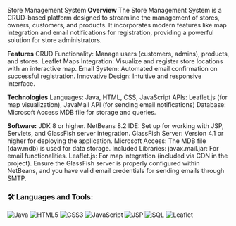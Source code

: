 Store Management System
**Overview**
The Store Management System is a CRUD-based platform designed to streamline the management of stores, owners, customers, and products. 
It incorporates modern features like map integration and email notifications for registration, providing a powerful solution for store administrators.

**Features**
CRUD Functionality: Manage users (customers, admins), products, and stores.
Leaflet Maps Integration: Visualize and register store locations with an interactive map.
Email System: Automated email confirmation on successful registration.
Innovative Design: Intuitive and responsive interface.

**Technologies**
Languages: Java, HTML, CSS, JavaScript
APIs: Leaflet.js (for map visualization), JavaMail API (for sending email notifications)
Database: Microsoft Access MDB file for storage and queries.


**Software:**
JDK 8 or higher.
NetBeans 8.2 IDE: Set up for working with JSP, Servlets, and GlassFish server integration.
GlassFish Server: Version 4.1 or higher for deploying the application.
Microsoft Access: The MDB file (daw.mdb) is used for data storage.
Included Libraries:
javax.mail.jar: For email functionalities.
Leaflet.js: For map integration (included via CDN in the project).
Ensure the GlassFish server is properly configured within NetBeans, and you have valid email credentials for sending emails through SMTP.

### 🛠️ Languages and Tools:

![Java](https://cdn.jsdelivr.net/gh/devicons/devicon/icons/java/java-original.svg)
![HTML5](https://cdn.jsdelivr.net/gh/devicons/devicon/icons/html5/html5-original.svg)
![CSS3](https://cdn.jsdelivr.net/gh/devicons/devicon/icons/css3/css3-original.svg)
![JavaScript](https://cdn.jsdelivr.net/gh/devicons/devicon/icons/javascript/javascript-original.svg)
![JSP](https://cdn.jsdelivr.net/gh/devicons/devicon/icons/tomcat/tomcat-original.svg)
![SQL](https://cdn.jsdelivr.net/gh/devicons/devicon/icons/mysql/mysql-original-wordmark.svg)
![Leaflet](https://leafletjs.com/docs/images/logo.svg)


